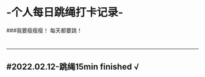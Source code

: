 # -个人每日跳绳打卡记录-
###我要瘦瘦瘦！
   每天都要跳！
#

----------------
#2022.02.12-跳绳15min    finished √
----------------
